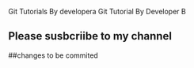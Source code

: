 Git Tutorials By developera
Git Tutorial By Developer B 

## Please susbcriibe to my channel

##changes to be commited